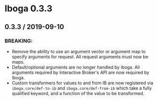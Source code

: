 # Iboga 0.3.3

## 0.3.3 / 2019-09-10
### BREAKING:
* Remove the ability to use an argument vector or argument map to specify arguments for request. All request arguments must now be maps.
* Default/optional arguments are no longer handled by iboga. All arguments required by Interactive Broker's API are now required by Iboga.
* Custom transformers for values to and from IB are now registered via `iboga.core/def-to-ib` and `iboga.core/def-from-ib` which take a fully qualified keyword, and a function of the value to be transformed.